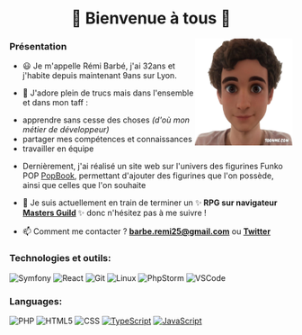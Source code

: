 <h1 align='center'>👋 Bienvenue à tous 👋</h1>


<img align='right' width='174' height='190' src='https://raw.githubusercontent.com/barberemi/barberemi/main/remitoon-img.png' alt='Rémi Barbé toon avatar'>

### Présentation

- 😃 Je m'appelle Rémi Barbé, j'ai 32ans et j'habite depuis maintenant 9ans sur Lyon.


- 💪 J'adore plein de trucs mais dans l'ensemble et dans mon taff :<br>
 * apprendre sans cesse des choses <i>(d'où mon métier de développeur)</i><br>
 * partager mes compétences et connaissances<br>
 * travailler en équipe<br>

- Dernièrement, j'ai réalisé un site web sur l'univers des figurines Funko POP [PopBook](https://popbook.netlify.app/), permettant d'ajouter des figurines que l'on possède, ainsi que celles que l'on souhaite

- 🔭 Je suis actuellement en train de terminer un ✨<b> RPG sur navigateur [Masters Guild](https://barberemi.github.io/masters-guild-landing/) </b>✨ donc n'hésitez pas à me suivre !


- 📫 Comment me contacter ? **barbe.remi25@gmail.com**
  ou **[Twitter](https://twitter.com/Rem_Barbe)**


### Technologies et outils:

![Symfony](https://img.shields.io/badge/-Symfony-000?&logo=symfony)
![React](https://img.shields.io/badge/-React-000?&logo=React)
![Git](https://img.shields.io/badge/-Git-000?&logo=git&logoColor=F05032)
![Linux](https://img.shields.io/badge/-Linux-000?&logo=Linux&logoColor=FCC624)
![PhpStorm](https://img.shields.io/badge/-PhpStorm-000?&logo=PhpStorm&logoColor=fb3292)
![VSCode](https://img.shields.io/badge/-VSCode-000?&logo=Visual%20Studio%20Code&logoColor=007ACC)


### Languages:

![PHP](https://img.shields.io/badge/-PHP-000?&logo=php)
![HTML5](https://img.shields.io/badge/-HTML5-000?&logo=html5&logoColor=E34F26)
![CSS](https://img.shields.io/badge/-CSS-000?&logo=css3&logoColor=1572B6)
[![TypeScript](https://img.shields.io/badge/-TypeScript-000?&logo=TypeScript&logoColor=007ACC)](https://github.com/AlvaroIsrael?tab=repositories&q=&type=&language=typescript)
[![JavaScript](https://img.shields.io/badge/-JavaScript-000?&logo=JavaScript&logoColor=ddc508)](https://github.com/AlvaroIsrael?tab=repositories&q=&type=&language=javascript)
